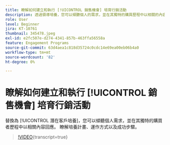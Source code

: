```yaml
---
title: 瞭解如何建立和執行 [!UICONTROL 銷售機會] 培育行銷活動
description: 透過領導培養，您可以傾聽個人的需求，並在其獨特的購買歷程中以相關的內容回應。 瞭解培養計畫、運作方式以及成功步驟。
role: User
level: Beginner
jira: KT-10761
thumbnail: 345478.jpeg
exl-id: e2fc507e-d274-4341-857b-463ffa56558a
feature: Engagement Programs
source-git-commit: 63d4aea1c818d35724c0cdc14e69ea00eb06b4a0
workflow-type: tm+mt
source-wordcount: '82'
ht-degree: 0%

---
```


# 瞭解如何建立和執行 [!UICONTROL 銷售機會] 培育行銷活動

替換為 [!UICONTROL 潛在客戶培養]，您可以傾聽個人需求，並在其獨特的購買者歷程中以相關內容回應。 瞭解培養計畫、運作方式以及成功步驟。

>[!VIDEO](https://video.tv.adobe.com/v/345478/?quality=12&learn=on){transcript=true}
